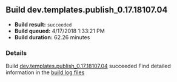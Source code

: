 ## Build dev.templates.publish_0.17.18107.04
- **Build result:** `succeeded`
- **Build queued:** 4/17/2018 1:33:21 PM
- **Build duration:** 62.26 minutes
### Details
Build [dev.templates.publish_0.17.18107.04](https://winappstudio.visualstudio.com/web/build.aspx?pcguid=a4ef43be-68ce-4195-a619-079b4d9834c2&builduri=vstfs%3a%2f%2f%2fBuild%2fBuild%2f25504) succeeded
Find detailed information in the [build log files](https://uwpctdiags.blob.core.windows.net/buildlogs/dev.templates.publish_0.17.18107.04_logs.zip)
